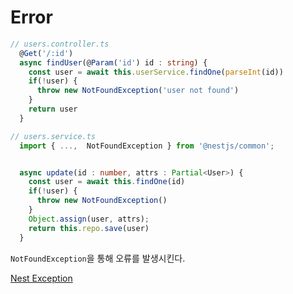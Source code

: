 # Error

```typescript
// users.controller.ts
  @Get('/:id')
  async findUser(@Param('id') id : string) {
    const user = await this.userService.findOne(parseInt(id))
    if(!user) {
      throw new NotFoundException('user not found')
    }
    return user
  }
```


```typescript
// users.service.ts
  import { ...,  NotFoundException } from '@nestjs/common';


  async update(id : number, attrs : Partial<User>) {
    const user = await this.findOne(id)
    if(!user) {
      throw new NotFoundException()
    }
    Object.assign(user, attrs);
    return this.repo.save(user)
  }

```


`NotFoundException`을 통해 오류를 발생시킨다.

[Nest Exception](https://docs.nestjs.com/exception-filters)